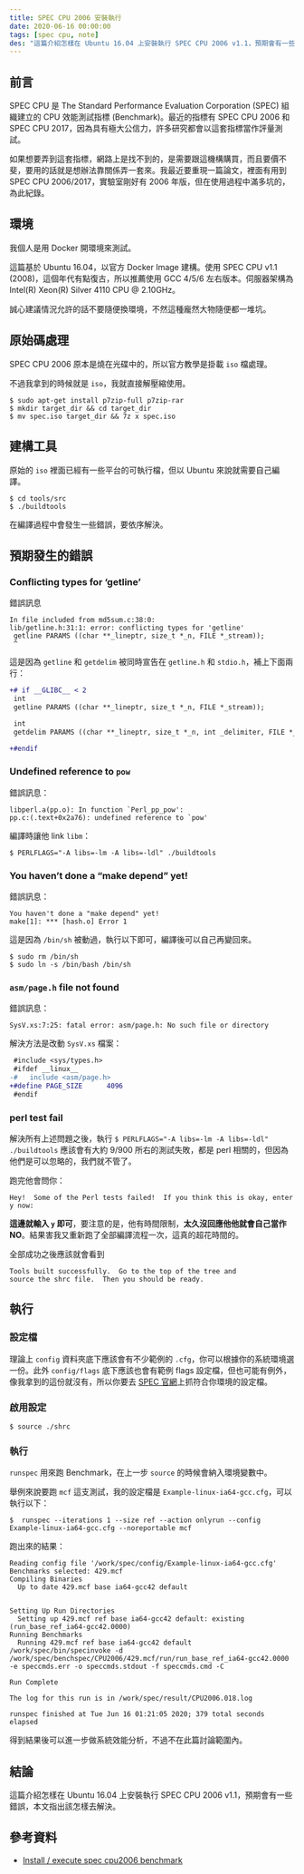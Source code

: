 ```yaml
---
title: SPEC CPU 2006 安裝執行
date: 2020-06-16 00:00:00
tags: [spec cpu, note]
des: "這篇介紹怎樣在 Ubuntu 16.04 上安裝執行 SPEC CPU 2006 v1.1，預期會有一些錯誤，這篇指出該怎樣去解決。"
---
```


## 前言

SPEC CPU 是 The Standard Performance Evaluation Corporation (SPEC) 組織建立的 CPU 效能測試指標 (Benchmark)。最近的指標有 SPEC CPU 2006 和 SPEC CPU 2017，因為具有極大公信力，許多研究都會以這套指標當作評量測試。

如果想要弄到這套指標，網路上是找不到的，是需要跟這機構購買，而且要價不斐，要用的話就是想辦法靠關係弄一套來。我最近要重現一篇論文，裡面有用到 SPEC CPU 2006/2017，實驗室剛好有 2006 年版，但在使用過程中滿多坑的，為此紀錄。

<!-- more -->

## 環境

我個人是用 Docker 開環境來測試。

這篇基於 Ubuntu 16.04，以官方 Docker Image 建構。使用 SPEC CPU v1.1 (2008)，這個年代有點復古，所以推薦使用 GCC 4/5/6 左右版本。伺服器架構為 Intel(R) Xeon(R) Silver 4110 CPU @ 2.10GHz。

誠心建議情況允許的話不要隨便換環境，不然這種龐然大物隨便都一堆坑。

## 原始碼處理

SPEC CPU 2006 原本是燒在光碟中的，所以官方教學是掛載 `iso` 檔處理。

不過我拿到的時候就是 `iso`，我就直接解壓縮使用。

```shell
$ sudo apt-get install p7zip-full p7zip-rar
$ mkdir target_dir && cd target_dir
$ mv spec.iso target_dir && 7z x spec.iso
```

## 建構工具

原始的 `iso` 裡面已經有一些平台的可執行檔，但以 Ubuntu 來說就需要自己編譯。

```shell
$ cd tools/src
$ ./buildtools
```

在編譯過程中會發生一些錯誤，要依序解決。

## 預期發生的錯誤

### Conflicting types for ‘getline’

錯誤訊息

```shell
In file included from md5sum.c:38:0:
lib/getline.h:31:1: error: conflicting types for 'getline'
 getline PARAMS ((char **_lineptr, size_t *_n, FILE *_stream));
 ^
```

這是因為 `getline` 和 `getdelim` 被同時宣告在 `getline.h` 和 `stdio.h`，補上下面兩行：

```diff
+# if __GLIBC__ < 2
 int
 getline PARAMS ((char **_lineptr, size_t *_n, FILE *_stream));

 int
 getdelim PARAMS ((char **_lineptr, size_t *_n, int _delimiter, FILE *_stream));

+#endif
```

### Undefined reference to `pow`

錯誤訊息：

```shell
libperl.a(pp.o): In function `Perl_pp_pow':
pp.c:(.text+0x2a76): undefined reference to `pow'
```

編譯時讓他 link `libm`：

```shell
$ PERLFLAGS="-A libs=-lm -A libs=-ldl" ./buildtools
```


### You haven’t done a “make depend” yet!

錯誤訊息：

```
You haven't done a "make depend" yet!
make[1]: *** [hash.o] Error 1
```

這是因為 `/bin/sh` 被動過，執行以下即可，編譯後可以自己再變回來。

```shell
$ sudo rm /bin/sh
$ sudo ln -s /bin/bash /bin/sh
```

### `asm/page.h` file not found

錯誤訊息：

```
SysV.xs:7:25: fatal error: asm/page.h: No such file or directory
```

解決方法是改動 `SysV.xs` 檔案：

```diff
 #include <sys/types.h>
 #ifdef __linux__
-#   include <asm/page.h>
+#define PAGE_SIZE      4096
 #endif
```

### perl test fail

解決所有上述問題之後，執行 `$ PERLFLAGS="-A libs=-lm -A libs=-ldl" ./buildtools` 應該會有大約 9/900 所右的測試失敗，都是 perl 相關的，但因為他們是可以忽略的，我們就不管了。

跑完他會問你：

```shell
Hey!  Some of the Perl tests failed!  If you think this is okay, enter y now:
```

**這邊就輸入 `y` 即可**，要注意的是，他有時間限制，**太久沒回應他他就會自己當作 NO**。結果害我又重新跑了全部編譯流程一次，這真的超花時間的。

全部成功之後應該就會看到

```shell
Tools built successfully.  Go to the top of the tree and
source the shrc file.  Then you should be ready.
```

## 執行

### 設定檔

理論上 `config` 資料夾底下應該會有不少範例的 `.cfg`，你可以根據你的系統環境選一份。此外 `config/flags` 底下應該也會有範例 flags 設定檔，但也可能有例外，像我拿到的這份就沒有，所以你要去 [SPEC 官網](https://www.spec.org/cpu2006/flags/)上抓符合你環境的設定檔。 

### 啟用設定

```shell
$ source ./shrc
```

### 執行

`runspec` 用來跑 Benchmark，在上一步 `source` 的時候會納入環境變數中。

舉例來說要跑 `mcf` 這支測試，我的設定檔是 `Example-linux-ia64-gcc.cfg`，可以執行以下：

```shell
$  runspec --iterations 1 --size ref --action onlyrun --config Example-linux-ia64-gcc.cfg --noreportable mcf
```

跑出來的結果：

```shell
Reading config file '/work/spec/config/Example-linux-ia64-gcc.cfg'
Benchmarks selected: 429.mcf
Compiling Binaries
  Up to date 429.mcf base ia64-gcc42 default


Setting Up Run Directories
  Setting up 429.mcf ref base ia64-gcc42 default: existing (run_base_ref_ia64-gcc42.0000)
Running Benchmarks
  Running 429.mcf ref base ia64-gcc42 default
/work/spec/bin/specinvoke -d /work/spec/benchspec/CPU2006/429.mcf/run/run_base_ref_ia64-gcc42.0000 -e speccmds.err -o speccmds.stdout -f speccmds.cmd -C

Run Complete

The log for this run is in /work/spec/result/CPU2006.018.log

runspec finished at Tue Jun 16 01:21:05 2020; 379 total seconds elapsed
```

得到結果後可以進一步做系統效能分析，不過不在此篇討論範圍內。

## 結論

這篇介紹怎樣在 Ubuntu 16.04 上安裝執行 SPEC CPU 2006 v1.1，預期會有一些錯誤，本文指出該怎樣去解決。

## 參考資料

- [Install / execute spec cpu2006 benchmark](https://sjp38.github.io/post/spec_cpu2006_install/)